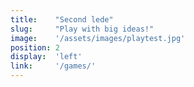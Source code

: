 ```yaml
---
title:    "Second lede"
slug:     "Play with big ideas!"
image:    '/assets/images/playtest.jpg'
position: 2
display:  'left'
link:     '/games/'
---
```

